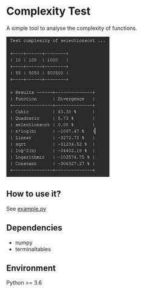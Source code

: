 # Complexity Test
A simple tool to analyse the complexity of functions.

![Example Result](example.jpg)

## How to use it?
See [example.py](example.py)

## Dependencies
* numpy
* terminaltables

## Environment
Python >= 3.6